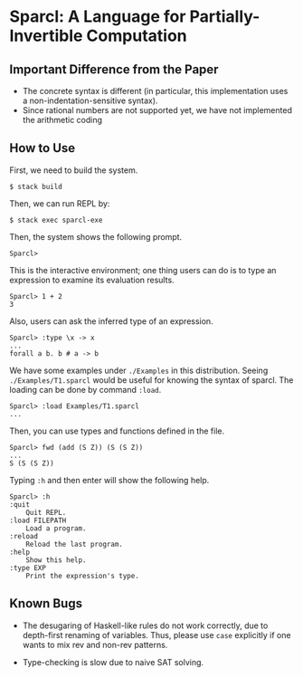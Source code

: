 Sparcl: A Language for Partially-Invertible Computation
=======================================================

Important Difference from the Paper
-----------------------------------

* The concrete syntax is different (in particular, this implementation
  uses a non-indentation-sensitive syntax).
* Since rational numbers are not supported yet, 
  we have not implemented the arithmetic coding


How to Use
----------

First, we need to build the system.

    $ stack build
    
Then, we can run REPL by:

    $ stack exec sparcl-exe
    
Then, the system shows the following prompt. 

    Sparcl> 

This is the interactive environment; one thing users can do is to type an expression to examine its evaluation results. 

    Sparcl> 1 + 2 
    3 

Also, users can ask the inferred type of an expression. 

    Sparcl> :type \x -> x 
    ...
    forall a b. b # a -> b 
    

We have some examples under `./Examples` in this distribution. Seeing `./Examples/T1.sparcl` would be useful for knowing the syntax of sparcl. The loading can be done by command `:load`.

    Sparcl> :load Examples/T1.sparcl 
    ...
    
Then, you can use types and functions defined in the file. 

    Sparcl> fwd (add (S Z)) (S (S Z))
    ...
    S (S (S Z))
    

Typing `:h` and then enter will show the following help.

    Sparcl> :h
    :quit
        Quit REPL.
    :load FILEPATH
        Load a program.
    :reload
        Reload the last program.
    :help
        Show this help.
    :type EXP
        Print the expression's type.


Known Bugs 
----------

* The desugaring of Haskell-like rules do not work correctly, due to
  depth-first renaming of variables. Thus, please use `case` explicitly 
  if one wants to mix rev and non-rev patterns. 
  
* Type-checking is slow due to naive SAT solving.
